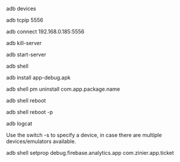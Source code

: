 

adb devices

adb tcpip 5556

adb connect 192.168.0.185:5556

adb kill-server

adb start-server

adb shell

adb install app-debug.apk

adb shell pm uninstall com.app.package.name

adb shell reboot

adb shell reboot -p

adb logcat

Use the switch -s to specify a device, in case there are multiple devices/emulators available.

adb shell setprop debug.firebase.analytics.app com.zinier.app.ticket
